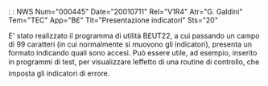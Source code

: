  :  : NWS Num="000445" Date="20010711" Rel="V1R4" Atr="G. Galdini" Tem="TEC" App="B£" Tit="Presentazione indicatori" Sts="20"

E' stato realizzato il programma di utilità B£UT22, a cui passando un campo di 99 caratteri (in cui
normalmente si muovono gli indicatori), presenta un formato indicando quali sono accesi. Può essere
utile, ad esempio, inserito in programmi di test, per visualizzare leffetto di una routine di controllo, che imposta gli indicatori di errore.


